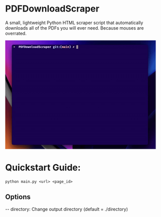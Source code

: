 # PDFDownloadScraper 

A small, lightweight Python HTML scraper script that automatically downloads all of the PDFs you will ever need. Because mouses are overrated.  

![](https://github.com/randyttruong/PDFDownloadScraper/blob/main/videos/demo.gif)

# Quickstart Guide: 
```
python main.py <url> <page_id>  
```

## Options 
-- directory: Change output directory (default = ./directory) 

